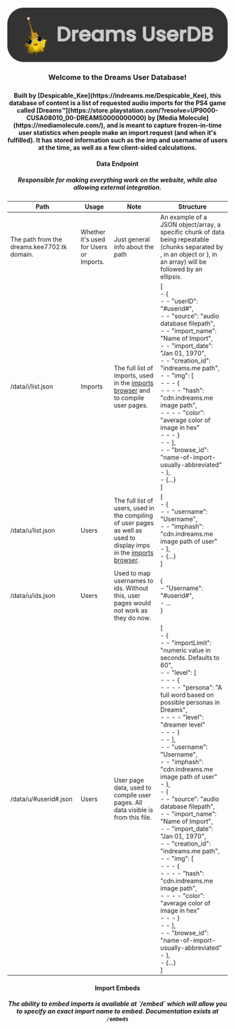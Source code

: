 <p align="center"><img width="512" src="/assets/images/content/9vovibpzt.png"></p><h3 align="center">Welcome to the Dreams User Database!<h3><h4 align="center">Built by [Despicable_Kee](https://indreams.me/Despicable_Kee), this database of content is a list of requested audio imports for the PS4 game called [Dreams™](https://store.playstation.com/?resolve=UP9000-CUSA08010_00-DREAMS0000000000) by [Media Molecule](https://mediamolecule.com/), and is meant to capture frozen-in-time user statistics when people make an import request (and when it's fulfilled). It has stored information such as the imp and username of users at the time, as well as a few client-sided calculations.</h4><h4 align="center">Data Endpoint</h4><h5 align="center">Responsible for making everything work on the website, while also allowing external integration.</h5>

| Path | Usage | Note | Structure |
| --- | --- | --- | --- |
| The path from the dreams.kee7702.tk domain. | Whether it's used for Users or Imports. | Just general info about the path | An example of a JSON object/array, a specific chunk of data being repeatable (chunks separated by , in an object or }, in an array) will be followed by an ellipsis. |
| /data/i/list.json | Imports | The full list of imports, used in the [imports browser](https://dreams.kee7702.tk/imports/) and to compile user pages. | [<br>- {<br>- - "userID": "#userid#",<br>- - "source": "audio database filepath",<br>- - "import_name": "Name of Import",<br>- - "import_date": "Jan 01, 1970",<br>- - "creation_id": "indreams.me path",<br>- - "img": [<br>- - - {<br>- - - - "hash": "cdn.indreams.me image path",<br>- - - - "color": "average color of image in hex"<br>- - - }<br>- - ],<br>- - "browse_id": "name-of-import-usually-abbreviated"<br>- },<br>- {...}<br>]
| /data/u/list.json | Users | The full list of users, used in the compiling of user pages as well as used to display imps in the [imports browser](https://dreams.kee7702.tk/imports/). | [<br>- {<br>- - "username": "Username",<br>- - "imphash": "cdn.indreams.me image path of user"<br>- },<br>- {...}<br>]
| /data/u/ids.json | Users | Used to map usernames to ids. Without this, user pages would not work as they do now. | {<br>- "Username": "#userid#",<br>- ...<br>}
| /data/u/#userid#.json | Users | User page data, used to compile user pages. All data visible is from this file. | [<br>- {<br>- - "importLimit": "numeric value in seconds. Defaults to 60",<br>- - "level": [<br>- - - {<br>- - - - "persona": "A full word based on possible personas in Dreams",<br>- - - - "level": "dreamer level"<br>- - - }<br>- - ],<br>- - "username": "Username",<br>- - "imphash": "cdn.indreams.me image path of user"<br>- },<br>- {<br>- - "source": "audio database filepath",<br>- - "import_name": "Name of Import",<br>- - "import_date": "Jan 01, 1970",<br>- - "creation_id": "indreams.me path",<br>- - "img": [<br>- - - {<br>- - - - "hash": "cdn.indreams.me image path",<br>- - - - "color": "average color of image in hex"<br>- - - }<br>- - ],<br>- - "browse_id": "name-of-import-usually-abbreviated"<br>- },<br>- {...}<br>]

<h4 align="center">Import Embeds</h4><h5 align="center">The ability to embed imports is available at `/embed` which will allow you to specify an exact import name to embed. Documentation exists at <code>/embeds</code></h5>
